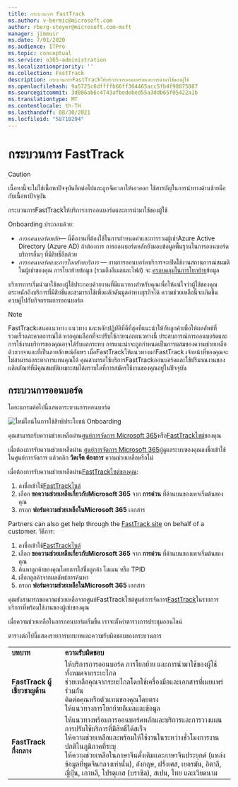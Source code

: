 ```yaml
---
title: กระบวนการ FastTrack
ms.author: v-bermic@microsoft.com
author: rberg-steyer@microsoft.com-msft
manager: jimmuir
ms.date: 7/01/2020
ms.audience: ITPro
ms.topic: conceptual
ms.service: o365-administration
ms.localizationpriority: ''
ms.collection: FastTrack
description: กระบวนการFastTrackให้บริการการออนบอร์ดและการนํามาใช้ของผู้ใช้
ms.openlocfilehash: 9a5725c6dffffb66ff364465acc5fb4f90875887
ms.sourcegitcommit: 3d086ab6c4743afbedebed55a3ddb65f05422a1b
ms.translationtype: MT
ms.contentlocale: th-TH
ms.lasthandoff: 08/30/2021
ms.locfileid: "58710294"
---
```

# <a name="the-fasttrack-process"></a>กระบวนการ FastTrack

> [!CAUTION]
> เนื้อหานี้จะไม่ใช่เนื้อหาปัจจุบันอีกต่อไปและถูกจัดเวลาให้เอาออก ใช้สารบัญในการนําทางด้านซ้ายมือกับเนื้อหาปัจจุบัน

กระบวนการFastTrackให้บริการการออนบอร์ดและการนํามาใช้ของผู้ใช้ 
  
Onboarding ประกอบด้วย:
  
- *การออนบอร์ดหลัก*— นี่คืองานที่ต้องใช้ในการกําหนดค่าและการรวมผู้เช่าAzure Active Directory (Azure AD) ถ้าต้องการ การออนบอร์ดหลักยังมอบข้อมูลพื้นฐานในการออนบอร์ดบริการอื่นๆ ที่มีสิทธิ์อีกด้วย 
- *การออนบอร์ดและการโยกย้ายบริการ* — งานการออนบอร์ดบริการจะเปิดใช้งานสถานการณ์สมมติในผู้เช่าของคุณ การโยกย้ายข้อมูล (รวมถึงอีเมลและไฟล์) จะ [ครอบคลุมในการโยกย้าย](O365-data-migration.md)ข้อมูล 
    
บริการการเริ่มนํามาใช้ของผู้ใช้ประกอบด้วยงานที่มีแนวทางสําหรับคุณเพื่อให้แน่ใจว่าผู้ใช้ของคุณตระหนักถึงบริการที่มีสิทธิ์และสามารถใช้เพื่อผลักดันมูลค่าทางธุรกิจได้ ความช่วยเหลือนี้จะเกิดขึ้นควบคู่ไปกับกิจกรรมการออนบอร์ด
  
> [!NOTE]
> FastTrackเสนอแนวทาง แนวทาง และหลักปฏิบัติที่ดีที่สุดที่แนะนําให้กับลูกค้าเพื่อให้ผลลัพธ์ที่รวดเร็วและคาดการณ์ได้ หากคุณเลือกที่จะปรับใช้ภายนอกแนวทางนี้ ประสบการณ์การออนบอร์ดและการใช้งานบริการของคุณอาจได้รับผลกระทบ การแนะนําจะถูกกําหนดเป็นการผสมของความช่วยเหลือด้วยวาจาและที่เป็นลายลักษณ์อักษร เมื่อFastTrackให้แนวทางแก่FastTrack เจ้าหน้าที่ของคุณจะไม่สามารถกระทาการแทนคุณได้ คุณสามารถใช้บริการFastTrackออนบอร์ดและใช้ปริมาณงานของผลิตภัณฑ์ที่มีคุณสมบัติเหมาะสมได้ตราบใดที่การสมัครใช้งานของคุณอยู่ในปัจจุบัน 
  
## <a name="the-onboarding-process"></a>กระบวนการออนบอร์ด

ไดอะแกรมต่อไปนี้แสดงกระบวนการออนบอร์ด
  
![ไทม์ไลน์ในการใช้สิทธิประโยชน์ Onboarding](media/o365-onboarding-timeline-m365-apps.png)
  
คุณสามารถรับความช่วยเหลือผ่าน[ศูนย์การจัดการ Microsoft 365](https://go.microsoft.com/fwlink/?linkid=2032704)หรือ[FastTrackไซต์](https://go.microsoft.com/fwlink/?linkid=780698)ของคุณ 

เมื่อต้องการรับความช่วยเหลือผ่าน [ศูนย์การจัดการ Microsoft 365](https://go.microsoft.com/fwlink/?linkid=2032704)ผู้ดูแลระบบของคุณลงชื่อเข้าใช้ในศูนย์การจัดการ แล้วคลิก **วิดเจ็ต ต้องการ** ความช่วยเหลือหรือไม่ 

เมื่อต้องการรับความช่วยเหลือผ่าน[FastTrackไซต์ของคุณ](https://go.microsoft.com/fwlink/?linkid=780698): 
1.    ลงชื่อเข้าใช้[FastTrackไซต์](https://go.microsoft.com/fwlink/?linkid=780698) 
2.    เลือก **ขอความช่วยเหลือเกี่ยวกับMicrosoft 365** จาก **การด่วน** ที่ด้านบนของเพจเริ่มต้นของคุณ
3.    กรอก **ฟอร์มความช่วยเหลือในMicrosoft 365** เอกสาร
  
Partners can also get help through the [FastTrack site](https://go.microsoft.com/fwlink/?linkid=780698) on behalf of a customer. วิธีการ:
1.    ลงชื่อเข้าใช้[FastTrackไซต์](https://go.microsoft.com/fwlink/?linkid=780698) 
2.    เลือก **ขอความช่วยเหลือเกี่ยวกับMicrosoft 365** จาก **การด่วน** ที่ด้านบนของเพจเริ่มต้นของคุณ
3.    ค้นหาลูกค้าของคุณโดยการใส่ชื่อลูกค้า โดเมน หรือ TPID
4.    เลือกลูกค้าจากผลลัพธ์การค้นหา
5.    กรอก **ฟอร์มความช่วยเหลือในMicrosoft 365** เอกสาร
  
 คุณยังสามารถขอความช่วยเหลือจากศูนย์FastTrackไซต์ศูนย์การจัดการ[FastTrack](https://go.microsoft.com/fwlink/?linkid=780698)ในรายการบริการที่พร้อมใช้งานของผู้เช่าของคุณ 
    
 เมื่อความช่วยเหลือในการออนบอร์ดเริ่มขึ้น เราจะตั้งค่าตารางการประชุมออนไลน์

ตารางต่อไปนี้แสดงรายการบทบาทและความรับผิดชอบของกระบวนการ
    
|||
|:-----|:-----|
|**บทบาท** <br/> |**ความรับผิดชอบ** <br/> |
|**FastTrack ผู้เชี่ยวชาญด้าน** <br/> |ให้บริการการออนบอร์ด การโยกย้าย และการนํามาใช้ของผู้ใช้ทั้งหมดจากระยะไกล  <br/> ช่วยเหลือคุณจากระยะไกลโดยใช้เครื่องมือและเอกสารที่เผยแพร่ร่วมกัน <br/> ติดต่อคุณหรือตัวแทนของคุณโดยตรง <br/> ให้แนวทางการโยกย้ายอีเมลและข้อมูล|
|**FastTrack กึ่งกลาง**  <br/> |ให้แนวทางพร้อมการออนบอร์ดหลักและบริการและการวางแผนการปรับใช้บริการที่มีสิทธิ์ได้สเร็จ  <br/> ให้ความช่วยเหลือและพร้อมให้ใช้งานในระหว่างชั่วโมงการงานปกติในภูมิภาคที่ระบุ <br/> ให้ความช่วยเหลือในภาษาจีนดั้งเดิมและภาษาจีนประยุกต์ (แหล่งข้อมูลที่พูดจีนกลางเท่านั้น), อังกฤษ, ฝรั่งเศส, เยอรมัน, อิตาลี, ญี่ปุ่น, เกาหลี, โปรตุเกส (บราซิล), สเปน, ไทย และเวียดนาม|
